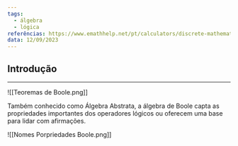 ```yaml
---
tags:
  - álgebra
  - lógica
referências: https://www.emathhelp.net/pt/calculators/discrete-mathematics/boolean-algebra-calculator/,
data: 12/09/2023
---
```

## Introdução
---

![[Teoremas de Boole.png]]

Também conhecido como Álgebra Abstrata, a álgebra de Boole capta as propriedades importantes dos operadores lógicos ou oferecem uma base para lidar com afirmações.

![[Nomes Porpriedades Boole.png]]
